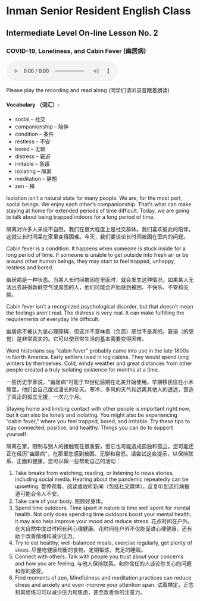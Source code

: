 
# Inman Senior Resident English Class
## Intermediate Level On-line Lesson No. 2
### COVID-19, Loneliness, and Cabin Fever (幽居病)

<audio controls>
  <source src="/bbc_lesson_cabin_fever_lesson 2.mp3" type="audio/mpeg">
  Your browser does not support the audio element.
</audio>

Please play the recording and read along (同学们请听录音跟着朗读)

#### Vocabulary （词汇）:
- social – 社交
- companionship – 陪伴
- condition – 条件
- restless – 不安
- bored – 无聊
- distress – 窘迫
- irritable – 急躁
- isolating – 隔离
- meditation – 静想
- zen - 禅


Isolation isn’t a natural state for many people. We are, for the most part, social beings. We enjoy each other’s companionship. That’s what can make staying at home for extended periods of time difficult. Today, we are going to talk about being trapped indoors for a long period of time.

隔离对许多人来说不自然。我们在很大程度上是社交群体。我们喜欢彼此的陪伴。这就让长时间呆在家里变得困难。今天，我们要谈论长时间被困在室内的问题。

Cabin fever is a condition. It happens when someone is stuck inside for a long period of time. If someone is unable to get outside into fresh air or be around other human beings, they may start to feel trapped, unhappy, restless and bored.

幽居病是一种状态。当某人长时间被困在里面时，就会发生这种情况。如果某人无法出去获得新鲜空气或周围的人，他们可能会开始感到被困、不快乐、不安和无聊。

Cabin fever isn’t a recognized psychological disorder, but that doesn’t mean the feelings aren’t real. The distress is very real. It can make fulfilling the requirements of everyday life difficult.

幽居病不被认为是心理障碍，但这并不意味着（负面）感觉不是真的。窘迫（的感觉）是非常真实的。它可以使日常生活的基本需要变得困难。

Word historians say “cabin fever” probably came into use in the late 1800s in North America. Early settlers lived in log cabins. They would spend long winters by themselves. Cold, windy weather and great distances from other people created a truly isolating existence for months at a time.

一些历史学家说，"幽居病"可能于19世纪后期在北美开始使用。早期移民住在小木屋里。他们会自己度过漫长的冬天。寒冷、多风的天气和远离其他人的遥远，营造了真正的孤立无援，一次几个月。

Staying home and limiting contact with other people is important right now, but it can also be lonely and isolating. You might also be experiencing “cabin fever,” where you feel trapped, bored, and irritable. Try these tips to stay connected, positive, and healthy.
Things you can do to support yourself:

隔离在家，限制与别人的接触现在很重要，但它也可能造成孤独和孤立。您可能还正在经历"幽居病"，在那里您感到被困、无聊和易怒。请尝试这些提示，以保持联系、正面和健康。您可以做一些帮助自己的活动：

1.	Take breaks from watching, reading, or listening to news stories, including social media. Hearing about the pandemic repeatedly can be upsetting. 
暂停观看、阅读或收听新闻（包括社交媒体）。反复听到流行病报道可能会令人不安。
2.	Take care of your body.
照顾好身体。
3.	Spend time outdoors. Time spent in nature is time well spent for mental health. Not only does spending time outdoors boost your mental health, it may also help improve your mood and reduce stress.
花点时间在户外。在大自然中度过时间有利心理健康。花时间在户外不仅能促进心理健康，还有助于改善情绪和减少压力。
4.	Try to eat healthy, well-balanced meals, exercise regularly, get plenty of sleep.
尽量吃健康均衡的食物，定期锻炼，充足的睡眠。
5.	Connect with others. Talk with people you trust about your concerns and how you are feeling.
与他人保持联系。和你信任的人谈论你关心的问题和你的感受。
6.	Find moments of zen, Mindfulness and meditation practices can reduce stress and anxiety and even improve your attention span.
试着禅定，正念和冥想练习可以减少压力和焦虑，甚至改善你的注意力。
